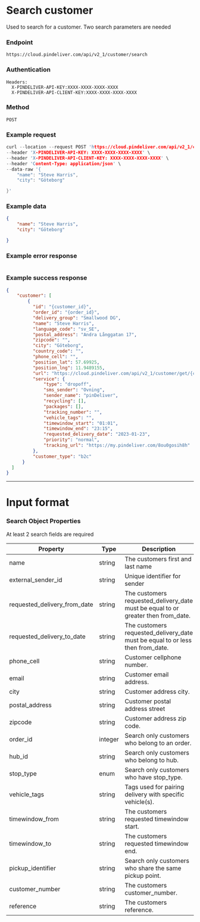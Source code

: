 # Search customer

Used to search for a customer. Two search parameters are needed

### Endpoint
```
https://cloud.pindeliver.com/api/v2_1/customer/search
```

### Authentication
```
Headers:
  X-PINDELIVER-API-KEY:XXXX-XXXX-XXXX-XXXX
  X-PINDELIVER-API-CLIENT-KEY:XXXX-XXXX-XXXX-XXXX
```

### Method
```
POST
```

### Example request
```C
curl --location --request POST 'https://cloud.pindeliver.com/api/v2_1/customer/search' \
--header 'X-PINDELIVER-API-KEY: XXXX-XXXX-XXXX-XXXX' \
--header 'X-PINDELIVER-API-CLIENT-KEY: XXXX-XXXX-XXXX-XXXX' \
--header 'Content-Type: application/json' \
--data-raw '{
    "name": "Steve Harris",
    "city": "Göteborg"

}'
```

### Example data
```JSON
{
    "name": "Steve Harris",
    "city": "Göteborg"

}
```

### Example error response
```JSON

```

### Example success response
```JSON
{
    "customer": [
        {
          "id": "{customer_id}",
          "order_id": "{order_id}",
          "delivery_group": "Smallwood DG",
          "name": "Steve Harris",
          "language_code": "sv_SE",
          "postal_address": "Andra Långgatan 17",
          "zipcode": "",
          "city": "Göteborg",
          "country_code": "",
          "phone_cell": "",
          "position_lat": 57.69925,
          "position_lng": 11.9489155,
          "url": "https://cloud.pindeliver.com/api/v2_1/customer/get/{customer_id}",
          "service": {
              "type": "dropoff",
              "sms_sender": "Ovning",
              "sender_name": "pinDeliver",
              "recycling": [],
              "packages": [],
              "tracking_number": "",
              "vehicle_tags": "",
              "timewindow_start": "01:01",
              "timewindow_end": "23:15",
              "requested_delivery_date": "2023-01-23",
              "priority": "normal",
              "tracking_url": "https://my.pindeliver.com/8ou0gosih8h"
          },
          "customer_type": "b2c"
      }
  ]
}
```

---

# Input format

### Search Object Properties

At least 2 search fields are required

|Property              |Type     |Description          |Example      |Default|
|----------------------|---------|---------------------|-------------|-------|
|name|string|The customers first and last name|John Doe|NULL|
|external_sender_id|string|Unique identifier for sender|pinDeliver|NULL|
|requested_delivery_from_date|string|The customers requested_delivery_date must be equal to or greater then from_date.|YYYY-mm-dd|NULL|
|requested_delivery_to_date|string|The customers requested_delivery_date must be equal to or less then from_date.|YYYY-mm-dd|NULL|
|phone_cell|string|Customer cellphone number.|0701-12 34 56|NULL|
|email|string|Customer email address.|name@example.com|NULL|
|city|string|Customer address city.|Göteborg|NULL|
|postal_address|string|Customer postal address street|Nils Ericsonsplatsen 3|NULL|
|zipcode|string|Customer address zip code.|41103|NULL|
|order_id|integer|Search only customers who belong to an order.|1337|NULL|
|hub_id|string|Search only customers who belong to hub.|1 or a101 or ABC-123|NULL|
|stop_type|enum|Search only customers who have stop_type.|dropoff or pickup or collect|NULL|
|vehicle_tags|string|Tags used for pairing delivery with specific vehicle(s).|NULL|
|timewindow_from|string|The customers requested timewindow start.|HH:ii|NULL|
|timewindow_to|string|The customers requested timewindow end.|HH:ii|NULL|
|pickup_identifier|string|Search only customers who share the same pickup point.|ABC-123|NULL|
|customer_number|string|The customers customer_number.|123abc|NULL|
|reference|string|The customers reference.|abc123|NULL|
